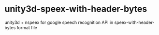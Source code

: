 unity3d-speex-with-header-bytes
===============================

unity3d + nspeex for google speech recognition API in  speex-with-header-bytes format file

